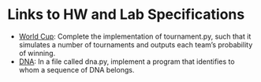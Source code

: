 # Links to HW and Lab Specifications
* [World Cup](https://cs50.harvard.edu/x/2023/labs/6/): Complete the implementation of tournament.py, such that it simulates a number of tournaments and outputs each team’s probability of winning.
* [DNA](https://cs50.harvard.edu/x/2023/psets/6/dna/): In a file called dna.py, implement a program that identifies to whom a sequence of DNA belongs.
